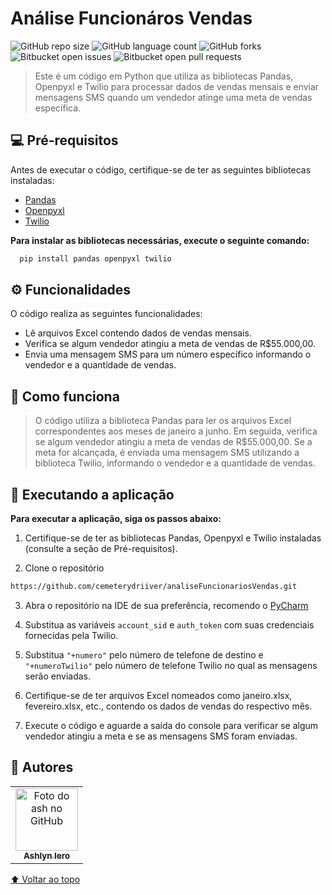 # Análise Funcionáros Vendas

![GitHub repo size](https://img.shields.io/github/repo-size/cemeterydriiver/analiseFuncionariosVendas?style=for-the-badge)
![GitHub language count](https://img.shields.io/github/languages/count/cemeterydriiver/analiseFuncionariosVendas?style=for-the-badge)
![GitHub forks](https://img.shields.io/github/forks/cemeterydriiver/analiseFuncionariosVendas?style=for-the-badge)
![Bitbucket open issues](https://img.shields.io/bitbucket/issues/cemeterydriiver/analiseFuncionariosVendas?style=for-the-badge)
![Bitbucket open pull requests](https://img.shields.io/bitbucket/pr-raw/cemeterydriiver/analiseFuncionariosVendas?style=for-the-badge)


> Este é um código em Python que utiliza as bibliotecas Pandas, Openpyxl e Twilio para processar dados de vendas mensais e enviar mensagens SMS quando um vendedor atinge uma meta de vendas específica.

## 💻 Pré-requisitos
Antes de executar o código, certifique-se de ter as seguintes bibliotecas instaladas:

- [Pandas](https://pandas.pydata.org/)
- [Openpyxl](https://openpyxl.readthedocs.io/en/stable/)
- [Twilio](https://pages.twilio.com/twilio-brand-sales-pt-1?utm_source=google&utm_medium=cpc&utm_term=twilio&utm_campaign=G_S_LATAM_Brand_Twilio_Portuguese&cq_plac=&cq_net=g&cq_pos=&cq_med=&cq_plt=gp&gad=1&gclid=Cj0KCQjw1_SkBhDwARIsANbGpFvOU2svjs_0LEgtkjYgqLrNcqtQYp7oprnZ3k7v0DNlNTktMZSw5t4aAtBgEALw_wcB)

**Para instalar as bibliotecas necessárias, execute o seguinte comando:**
```bash
  pip install pandas openpyxl twilio
```
## ⚙️ Funcionalidades
O código realiza as seguintes funcionalidades:

- Lê arquivos Excel contendo dados de vendas mensais.
- Verifica se algum vendedor atingiu a meta de vendas de R$55.000,00.
- Envia uma mensagem SMS para um número específico informando o vendedor e a quantidade de vendas.

## 🦾 Como funciona
> O código utiliza a biblioteca Pandas para ler os arquivos Excel correspondentes aos meses de janeiro a junho. Em seguida, verifica se algum vendedor atingiu a meta de vendas de R$55.000,00. Se a meta for alcançada, é enviada uma mensagem SMS utilizando a biblioteca Twilio, informando o vendedor e a quantidade de vendas.

## 🏃 Executando a aplicação
**Para executar a aplicação, siga os passos abaixo:**

1. Certifique-se de ter as bibliotecas Pandas, Openpyxl e Twilio instaladas (consulte a seção de Pré-requisitos).
  
2. Clone o repositório
```bash
https://github.com/cemeterydriiver/analiseFuncionariosVendas.git
```
3. Abra o repositório na IDE de sua preferência, recomendo o [PyCharm](https://www.jetbrains.com/pt-br/pycharm/)
  
4. Substitua as variáveis `account_sid` e `auth_token` com suas credenciais fornecidas pela Twilio.
   
5. Substitua `"+numero"` pelo número de telefone de destino e `"+numeroTwilio"` pelo número de telefone Twilio no qual as mensagens serão enviadas.
   
6. Certifique-se de ter arquivos Excel nomeados como janeiro.xlsx, fevereiro.xlsx, etc., contendo os dados de vendas do respectivo mês.
   
7. Execute o código e aguarde a saída do console para verificar se algum vendedor atingiu a meta e se as mensagens SMS foram enviadas.

## 🤝 Autores


<table>
  <tr>
    <td align="center">
      <a href="#">
        <img src="https://avatars.githubusercontent.com/u/102593108?v=4" width="100px;" alt="Foto do ash no GitHub"/><br>
        <sub>
          <b>Ashlyn Iero</b>
        </sub>
      </a>
    </td>
  </tr>
</table>

[⬆ Voltar ao topo](#Análise-Funcionáros-Vendas)<br>
